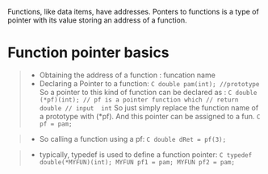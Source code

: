 Functions, like data items, have addresses. Ponters to functions is a type of 
pointer with its value storing an address of a function.

# Function pointer basics
> * Obtaining the address of a function : funcation name
> * Declaring a Pointer to a function:
    ``` C
        double pam(int); //prototype
    ```
    So a pointer to this kind of function can be declared as :
    ``` C
        double (*pf)(int); // pf is a pointer function which
                           // return double
                           // input  int
    ```
    So just simply replace the function name of a prototype with (*pf).
    And this pointer can be assigned to a fun.
    ``` C
        pf = pam;
    ```

> * So calling a function using a pf:
    ``` C
        double dRet = pf(3);
    ```
    
> * typically, typedef is used to define a function pointer:
    ``` C
        typedef double(*MYFUN)(int);
        MYFUN pf1 = pam;
        MYFUN pf2 = pam;
    ```
